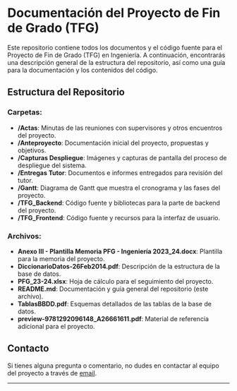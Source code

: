 # Documentación del Proyecto de Fin de Grado (TFG)

Este repositorio contiene todos los documentos y el código fuente para el Proyecto de Fin de Grado (TFG) en Ingeniería. A continuación, encontrarás una descripción general de la estructura del repositorio, así como una guía para la documentación y los contenidos del código.

## Estructura del Repositorio

### Carpetas:

- **/Actas**: Minutas de las reuniones con supervisores y otros encuentros del proyecto.
- **/Anteproyecto**: Documentación inicial del proyecto, propuestas y objetivos.
- **/Capturas Despliegue**: Imágenes y capturas de pantalla del proceso de despliegue del sistema.
- **/Entregas Tutor**: Documentos e informes entregados para revisión del tutor.
- **/Gantt**: Diagrama de Gantt que muestra el cronograma y las fases del proyecto.
- **/TFG_Backend**: Código fuente y bibliotecas para la parte de backend del proyecto.
- **/TFG_Frontend**: Código fuente y recursos para la interfaz de usuario.

### Archivos:

- **Anexo III - Plantilla Memoria PFG - Ingeniería 2023_24.docx**: Plantilla para la memoria del proyecto.
- **DiccionarioDatos-26Feb2014.pdf**: Descripción de la estructura de la base de datos.
- **PFG_23-24.xlsx**: Hoja de cálculo para el seguimiento del proyecto.
- **README.md**: Documentación y guía general del repositorio (este archivo).
- **TablasBBDD.pdf**: Esquemas detallados de las tablas de la base de datos.
- **preview-9781292096148_A26661611.pdf**: Material de referencia adicional para el proyecto.



## Contacto

Si tienes alguna pregunta o comentario, no dudes en contactar al equipo del proyecto a través de [email](mailto:diego.vinalslage@ejemplo.com).

---

